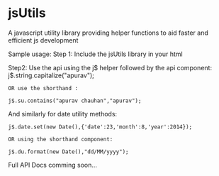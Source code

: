jsUtils
=======

A javascript utility library providing helper functions to aid faster and efficient js development 


Sample usage:
Step 1: Include the jsUtils library in your html
<script type="text/javascript" src="jsUtils-min.js"></script>

Step2: Use the api using the j$ helper followed by the api component:
	j$.string.capitalize("apurav");

	OR use the shorthand :

	j$.su.contains("apurav chauhan","apurav");

And similarly for date utility methods:

	j$.date.set(new Date(),{'date':23,'month':8,'year':2014});

	OR using the shorthand component:

	j$.du.format(new Date(),"dd/MM/yyyy");


Full API  Docs comming soon...
